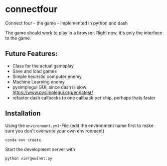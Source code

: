 # connectfour
Connect four - the game - implemented in python and dash 

The game should work to play in a browser.
Right now, it's only the interface to the game.

## Future Features:
- Class for the actual gameplay
- Save and load games
- Simple heuristic computer enemy
- Machine Learning enemy
- pysimplegui GUI, since dash is slow: https://www.pysimplegui.org/en/latest/
- refactor dash callbacks to one callback per chip, perhaps thats faster

## Installation
Using the ``environment.yml``-File (edit the environment name first to make sure you don't overwrite your own environment)

``conda env create``

Start the development server with

``python viergewinnt.py``


